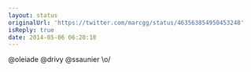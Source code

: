 ```yaml
---
layout: status
originalUrl: 'https://twitter.com/marcgg/status/463563854950453248'
isReply: true
date: 2014-05-06 06:20:10
---
```


@oleiade @drivy @ssaunier \o/
